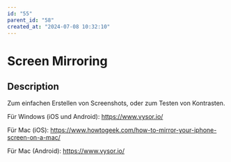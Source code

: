 ```yaml
---
id: "55"
parent_id: "58"
created_at: "2024-07-08 10:32:10"
---
```


# Screen Mirroring

## Description

Zum einfachen Erstellen von Screenshots, oder zum Testen von Kontrasten.

Für Windows (iOS und Android): <https://www.vysor.io/>

Für Mac (iOS): <https://www.howtogeek.com/how-to-mirror-your-iphone-screen-on-a-mac/>

Für Mac (Android): <https://www.vysor.io/>